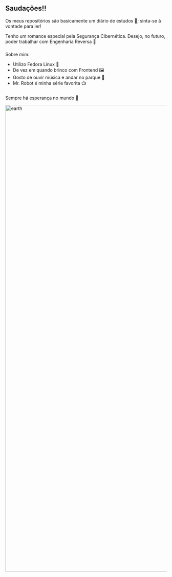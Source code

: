 ## Saudações!!

Os meus repositórios são basicamente um diário de estudos 📖; sinta-se à vontade para ler!

Tenho um romance especial pela Segurança Cibernética. Desejo, no futuro, poder trabalhar com Engenharia Reversa 👾 

###

Sobre mim:
- Utilizo Fedora Linux 🐧
- De vez em quando brinco com Frontend 🖼️
- Gosto de ouvir música e andar no parque 🌲
- Mr. Robot é minha série favorita 📺

###

Sempre há esperança no mundo 🌻

<img width="1031" height="1460" alt="earth" src="https://github.com/user-attachments/assets/ed0e9094-6173-44ff-a799-55d4dea43f4b" />
